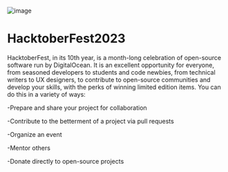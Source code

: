 ![image](https://github.com/Gaurang2908/HacktoberFest2023/assets/72335713/f20ecaff-1395-4f8c-9420-b54b3d7dcce4)



# HacktoberFest2023
HacktoberFest, in its 10th year, is a month-long celebration of open-source software run by DigitalOcean. It is an excellent opportunity for everyone, from seasoned developers to students and code newbies, from technical writers to UX designers, to contribute to open-source communities and develop your skills, with the perks of winning limited edition items. 
You can do this in a variety of ways:

-Prepare and share your project for collaboration

-Contribute to the betterment of a project via pull requests

-Organize an event

-Mentor others

-Donate directly to open-source projects
